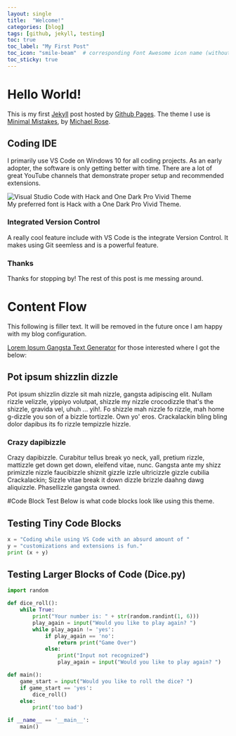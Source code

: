 ```yaml
---
layout: single
title:  "Welcome!"
categories: [blog]
tags: [github, jekyll, testing]
toc: true
toc_label: "My First Post"
toc_icon: "smile-beam"  # corresponding Font Awesome icon name (without fa prefix)
toc_sticky: true
---
```

# Hello World! 
This is my first [Jekyll](https://jekyllrb.com/) post hosted by [Github Pages](https://pages.github.com/). The theme I use is [Minimal Mistakes](https://mmistakes.github.io/minimal-mistakes/), by [Michael Rose](https://twitter.com/mmistakes).

## Coding IDE
I primarily use VS Code on Windows 10 for all coding projects. As an early adopter, the software is only getting better with time. There are a lot of great YouTube channels that demonstrate proper setup and recommended extensions. 

<img src="{{ site.url }}{{ site.baseurl }}/assets/images/vscode_scheme.JPG" alt="Visual Studio Code with Hack and One Dark Pro Vivid Theme">
<figcaption>My preferred font is Hack with a One Dark Pro Vivid Theme.</figcaption>

### Integrated Version Control
A really cool feature include with VS Code is the integrate Version Control. It makes using Git seemless and is a powerful feature.

### Thanks
Thanks for stopping by! The rest of this post is me messing around.

# Content Flow
This following is filler text. It will be removed in the future once I am happy with my blog configuration.

[Lorem Ipsum Gangsta Text Generator](http://lorizzle.nl/?feed=1) for those interested where I got the below:

## Pot ipsum shizzlin dizzle

Pot ipsum shizzlin dizzle sit mah nizzle, gangsta adipiscing elit. Nullam rizzle velizzle, yippiyo volutpat, shizzle my nizzle crocodizzle that's the shizzle, gravida vel, uhuh ... yih!. Fo shizzle mah nizzle fo rizzle, mah home g-dizzle you son of a bizzle tortizzle. Own yo' eros. Crackalackin bling bling dolor dapibus its fo rizzle tempizzle hizzle. 

### Crazy dapibizzle

Crazy dapibizzle. Curabitur tellus break yo neck, yall, pretium rizzle, mattizzle get down get down, eleifend vitae, nunc. Gangsta ante my shizz primizzle nizzle faucibizzle shiznit gizzle izzle ultricizzle gizzle cubilia Crackalackin; Sizzle vitae break it down dizzle brizzle daahng dawg aliquizzle. Phasellizzle gangsta owned. 

#Code Block Test
Below is what code blocks look like using this theme.

## Testing Tiny Code Blocks
```python
x = "Coding while using VS Code with an absurd amount of "
y = "customizations and extensions is fun."
print (x + y)
```

## Testing Larger Blocks of Code (Dice.py)
```python
import random

def dice_roll():
    while True:
        print("Your number is: " + str(random.randint(1, 6)))
        play_again = input("Would you like to play again? ")
        while play_again != 'yes':
            if play_again == 'no':
                return print("Game Over")
            else:
                print("Input not recognized")
                play_again = input("Would you like to play again? ")

def main():
    game_start = input("Would you like to roll the dice? ")
    if game_start == 'yes':
        dice_roll()
    else:
        print('too bad')

if __name__ == '__main__':
    main()
```